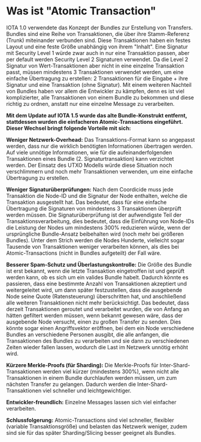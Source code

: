 <!--
---article_info
title: Was ist Chrysalis?
author: [author_1]
reviews: [reviewer_1, reviewer_2]
---
-->

# Was ist "Atomic Transaction"

IOTA 1.0 verwendete das Konzept der Bundles zur Erstellung von Transfers. Bundles sind eine Reihe von Transaktionen, die über ihre Stamm-Referenz (Trunk) miteinander verbunden sind. Diese Transaktionen haben ein festes Layout und eine feste Größe unabhängig von ihrem "Inhalt". Eine Signatur mit Security Level 1 würde zwar auch in nur eine Transaktion passen, aber per default werden Security Level 2 Signaturen verwendet. Da die Level 2 Signatur von Wert-Transaktionen aber nicht in eine einzelne Transaktion passt, müssen mindestens 3 Transaktionen verwendet werden, um eine einfache Übertragung zu erstellen: 2 Transaktionen für die Eingabe + ihre Signatur und eine Transaktion (ohne Signatur). 
Mit einem weiteren Nachteil von Bundles haben vor allem die Entwickler zu kämpfen, denn es ist viel komplizierter, alle Transaktionen von einem Bundle zu bekommen und diese richtig zu ordnen, anstatt nur eine einzelne Message zu verarbeiten.


**Mit dem Update auf IOTA 1.5 wurde das alte Bundle-Konstrukt entfernt, stattdessen wurden die einfacheren Atomic-Transactions eingeführt. Dieser Wechsel bringt folgende Vorteile mit sich:**

**Weniger Netzwerk-Overhead:** Das Transaktions-Format kann so angepasst werden, dass nur die wirklich benötigten Informationen übertragen werden. Auf viele unnötige Informationen, wie für die aufeinanderfolgenden Transaktionen eines Bundle (2. Signaturtransaktion) kann verzichtet werden. Der Einsatz des UTXO Modells würde diese Situation noch verschlimmern und noch mehr Transaktionen verwenden, um eine einfache Übertragung zu erstellen.

**Weniger Signaturüberprüfungen:** Nach dem Coordicide muss jede Transaktion die Node-ID und die Signatur der Node enthalten, welche die Transaktion ausgestellt hat. Das bedeutet, dass für eine einfache Übertragung die Signaturen von mindestens 3 Transaktionen überprüft werden müssen. Die Signaturüberprüfung ist der aufwendigste Teil der Transaktionsverarbeitung, dies bedeutet, dass die Einführung von Node-IDs die Leistung der Nodes um mindestens 300% reduzieren würde, wenn der ursprüngliche Bundle-Ansatz beibehalten wird (noch mehr bei größeren Bundles). Unter dem Strich werden die Nodes Hunderte, vielleicht sogar Tausende von Transaktionen weniger verarbeiten können, als dies bei Atomic-Transactions (nicht in Bundles aufgeteilt) der Fall wäre.

**Besserer Spam-Schutz und Überlastungskontrolle:** Die Größe des Bundle ist erst bekannt, wenn die letzte Transaktion eingetroffen ist und geprüft werden kann, ob es sich um ein valides Bundle habelt. Dadurch könnte es passieren, dass eine bestimmte Anzahl von Transaktionen akzeptiert und weitergeleitet wird, um dann später festzustellen, dass die ausgebende Node seine Quote (Ratensteuerung) überschritten hat, und anschließend alle weiteren Transaktionen nicht mehr berücksichtigt. Das bedeutet, dass derzeit Transaktionen geroutet und verarbeitet wurden, die von Anfang an hätten gefiltert werden müssen, wenn bekannt gewesen wäre, dass der ausgebende Node versucht, einen zu großen Transfer zu senden. Dies könnte sogar einen Angriffsvektor eröffnen, bei dem ein Node verschiedene Bundles an verschiedene Personen ausgibt, die alle anfangen, die Transaktionen des Bundles zu verarbeiten und sie dann zu verschiedenen Zeiten wieder fallen lassen, wodurch die Last im Netzwerk unnötig erhöht wird.

**Kürzere Merkle-Proofs (für Sharding):** Die Merkle-Proofs für Inter-Shard-Transaktionen werden viel kürzer (mindestens 300%), wenn nicht alle Transaktionen in einem Bundle durchlaufen werden müssen, um zum nächsten Transfer zu gelangen. Dadurch werden die Inter-Shard-Transaktionen viel schneller und leichtgewichtiger.

**Entwickler-freundlich:** Einzelne Messages lassen sich viel einfacher verarbeiten.


**Schlussfolgerung:** Atomic-Transactions sind viel schneller, flexibler (variable Transaktionsgröße) und belasten das Netzwerk weniger, zudem sind sie für das später Sharding/Slicing besser geeignet als Bundles.
